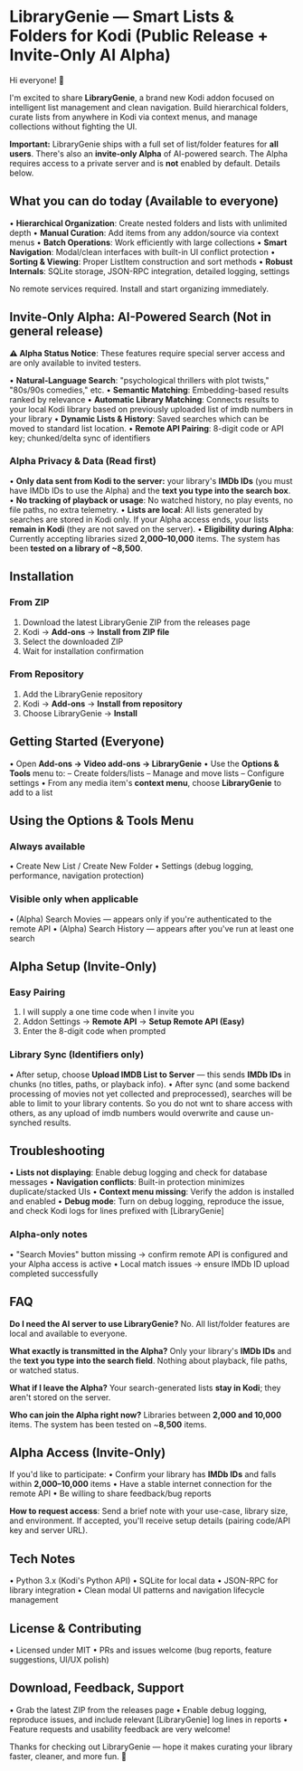
# LibraryGenie — Smart Lists & Folders for Kodi (Public Release + Invite-Only AI Alpha)

Hi everyone! 👋

I'm excited to share **LibraryGenie**, a brand new Kodi addon focused on intelligent list management and clean navigation. Build hierarchical folders, curate lists from anywhere in Kodi via context menus, and manage collections without fighting the UI.

**Important:** LibraryGenie ships with a full set of list/folder features for **all users**. There's also an **invite-only Alpha** of AI-powered search. The Alpha requires access to a private server and is **not** enabled by default. Details below.

## What you can do today (Available to everyone)

• **Hierarchical Organization**: Create nested folders and lists with unlimited depth
• **Manual Curation**: Add items from any addon/source via context menus
• **Batch Operations**: Work efficiently with large collections
• **Smart Navigation**: Modal/clean interfaces with built-in UI conflict protection
• **Sorting & Viewing**: Proper ListItem construction and sort methods
• **Robust Internals**: SQLite storage, JSON-RPC integration, detailed logging, settings

No remote services required. Install and start organizing immediately.

## Invite-Only Alpha: AI-Powered Search (Not in general release)

**⚠️ Alpha Status Notice**: These features require special server access and are only available to invited testers.

• **Natural-Language Search**: "psychological thrillers with plot twists," "80s/90s comedies," etc.
• **Semantic Matching**: Embedding-based results ranked by relevance
• **Automatic Library Matching**: Connects results to your local Kodi library based on previously uploaded list of imdb numbers in your library
• **Dynamic Lists & History**: Saved searches which can be moved to standard list location.
• **Remote API Pairing**: 8-digit code or API key; chunked/delta sync of identifiers

### Alpha Privacy & Data (Read first)

• **Only data sent from Kodi to the server:** your library's **IMDb IDs** (you must have IMDb IDs to use the Alpha) and the **text you type into the search box**.
• **No tracking of playback or usage**: No watched history, no play events, no file paths, no extra telemetry.
• **Lists are local**: All lists generated by searches are stored in Kodi only. If your Alpha access ends, your lists **remain in Kodi** (they are not saved on the server).
• **Eligibility during Alpha**: Currently accepting libraries sized **2,000–10,000** items. The system has been **tested on a library of ~8,500**.

## Installation

### From ZIP

1. Download the latest LibraryGenie ZIP from the releases page
2. Kodi → **Add-ons** → **Install from ZIP file**
3. Select the downloaded ZIP
4. Wait for installation confirmation

### From Repository

1. Add the LibraryGenie repository
2. Kodi → **Add-ons** → **Install from repository**
3. Choose LibraryGenie → **Install**

## Getting Started (Everyone)

• Open **Add-ons → Video add-ons → LibraryGenie**
• Use the **Options & Tools** menu to:
  – Create folders/lists
  – Manage and move lists
  – Configure settings
• From any media item's **context menu**, choose **LibraryGenie** to add to a list

## Using the Options & Tools Menu

### Always available
• Create New List / Create New Folder
• Settings (debug logging, performance, navigation protection)

### Visible only when applicable
• (Alpha) Search Movies — appears only if you're authenticated to the remote API
• (Alpha) Search History — appears after you've run at least one search

## Alpha Setup (Invite-Only)

### Easy Pairing

1. I will supply a one time code when I invite you
2. Addon Settings → **Remote API** → **Setup Remote API (Easy)**
3. Enter the 8-digit code when prompted

### Library Sync (Identifiers only)
• After setup, choose **Upload IMDB List to Server** — this sends **IMDb IDs** in chunks (no titles, paths, or playback info).
• After sync (and some backend processing of movies not yet collected and preprocessed), searches will be able to limit to your library contents. So you do not wnt to share access with others, as any upload of imdb numbers would overwrite and cause un-synched results.


## Troubleshooting

• **Lists not displaying**: Enable debug logging and check for database messages
• **Navigation conflicts**: Built-in protection minimizes duplicate/stacked UIs
• **Context menu missing**: Verify the addon is installed and enabled
• **Debug mode**: Turn on debug logging, reproduce the issue, and check Kodi logs for lines prefixed with [LibraryGenie]

### Alpha-only notes
• "Search Movies" button missing → confirm remote API is configured and your Alpha access is active
• Local match issues → ensure IMDb ID upload completed successfully

## FAQ

**Do I need the AI server to use LibraryGenie?**
No. All list/folder features are local and available to everyone.

**What exactly is transmitted in the Alpha?**
Only your library's **IMDb IDs** and the **text you type into the search field**. Nothing about playback, file paths, or watched status.

**What if I leave the Alpha?**
Your search-generated lists **stay in Kodi**; they aren't stored on the server.

**Who can join the Alpha right now?**
Libraries between **2,000 and 10,000** items. The system has been tested on ~**8,500** items.

## Alpha Access (Invite-Only)

If you'd like to participate:
• Confirm your library has **IMDb IDs** and falls within **2,000–10,000** items
• Have a stable internet connection for the remote API
• Be willing to share feedback/bug reports

**How to request access**: Send a brief note with your use-case, library size, and environment. If accepted, you'll receive setup details (pairing code/API key and server URL).

## Tech Notes

• Python 3.x (Kodi's Python API)
• SQLite for local data
• JSON-RPC for library integration
• Clean modal UI patterns and navigation lifecycle management

## License & Contributing

• Licensed under MIT
• PRs and issues welcome (bug reports, feature suggestions, UI/UX polish)

## Download, Feedback, Support

• Grab the latest ZIP from the releases page
• Enable debug logging, reproduce issues, and include relevant [LibraryGenie] log lines in reports
• Feature requests and usability feedback are very welcome!

Thanks for checking out LibraryGenie — hope it makes curating your library faster, cleaner, and more fun. 🙌
